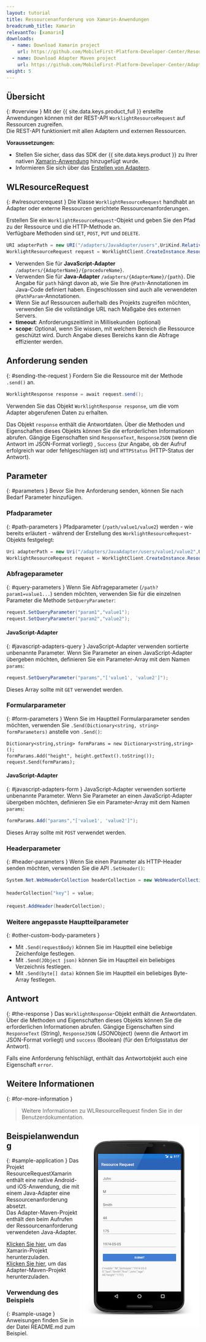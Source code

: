 ```yaml
---
layout: tutorial
title: Ressourcenanforderung von Xamarin-Anwendungen
breadcrumb_title: Xamarin
relevantTo: [xamarin]
downloads:
  - name: Download Xamarin project
    url: https://github.com/MobileFirst-Platform-Developer-Center/ResourceRequestXamarin/tree/release80
  - name: Download Adapter Maven project
    url: https://github.com/MobileFirst-Platform-Developer-Center/Adapters/tree/release80
weight: 5
---
```

<!-- NLS_CHARSET=UTF-8 -->
## Übersicht
{: #overview }
Mit der {{ site.data.keys.product_full }} erstellte Anwendungen können mit der REST-API `WorklightResourceRequest` auf Ressourcen zugreifen.   
Die REST-API funktioniert mit allen Adaptern und externen Ressourcen. 

**Voraussetzungen:**

- Stellen Sie sicher, dass das SDK der {{ site.data.keys.product }} zu Ihrer nativen [Xamarin-Anwendung](../../sdk/xamarin/) hinzugefügt wurde. 
- Informieren Sie sich über das [Erstellen von Adaptern](../../../adapters/creating-adapters/).

## WLResourceRequest
{: #wlresourcerequest }
Die Klasse `WorklightResourceRequest` handhabt an Adapter oder externe Ressourcen gerichtete Ressourcenanforderungen. 

Erstellen Sie ein `WorklightResourceRequest`-Objekt und geben Sie den Pfad zu der Ressource und die HTTP-Methode an.   
Verfügbare Methoden sind `GET`, `POST`, `PUT` und `DELETE`.

```cs
URI adapterPath = new URI("/adapters/JavaAdapter/users",UriKind.Relative);
WorklightResourceRequest request = WorklightClient.CreateInstance.ResourceRequest(adapterPath,"GET");
```

* Verwenden Sie für **JavaScript-Adapter** `/adapters/{AdapterName}/{procedureName}`. 
* Verwenden Sie für **Java-Adapter** `/adapters/{AdapterName}/{path}`. Die Angabe für `path` hängt davon ab, wie Sie Ihre
`@Path`-Annotationen im Java-Code definiert haben. Eingeschlossen sind auch alle verwendeten `@PathParam`-Annotationen. 
* Wenn Sie auf Ressourcen außerhalb des Projekts zugreifen möchten, verwenden Sie die vollständige URL nach Maßgabe des externen Servers. 
* **timeout**: Anforderungszeitlimit in Millisekunden (optional)
* **scope**: Optional, wenn Sie wissen, mit welchem Bereich die Ressource geschützt wird. Durch Angabe dieses Bereichs kann die Abfrage effizienter werden. 

## Anforderung senden
{: #sending-the-request }
Fordern Sie die Ressource mit der Methode `.send()` an. 

```cs
WorklightResponse response = await request.send();
```

Verwenden Sie das Objekt `WorklightResponse response`, um die vom Adapter abgerufenen Daten zu erhalten. 

Das Objekt `response` enthält die Antwortdaten. Über die Methoden und Eigenschaften dieses Objekts können Sie die erforderlichen Informationen abrufen. Gängige Eigenschaften sind
`ResponseText`, `ResponseJSON` (wenn die Antwort im JSON-Format vorliegt) , `Success`
(zur Angabe, ob der Aufruf erfolgreich war oder fehlgeschlagen ist) und `HTTPStatus` (HTTP-Status der Antwort). 

## Parameter
{: #parameters }
Bevor Sie Ihre Anforderung senden, können Sie nach Bedarf Parameter hinzufügen. 

### Pfadparameter
{: #path-parameters }
Pfadparameter (`/path/value1/value2`) werden - wie bereits erläutert - während der Erstellung des `WorklightResourceRequest`-Objekts festgelegt: 

```cs
Uri adapterPath = new Uri("/adapters/JavaAdapter/users/value1/value2",UriKind.Relative);
WorklightResourceRequest request = WorklightClient.CreateInstance.ResourceRequest(adapterPath,"GET");
```

### Abfrageparameter
{: #query-parameters }
Wenn Sie Abfrageparameter (`/path?param1=value1...`) senden möchten, verwenden Sie für die einzelnen Parameter die Methode `SetQueryParameter`: 

```cs
request.SetQueryParameter("param1","value1");
request.SetQueryParameter("param2","value2");
```

#### JavaScript-Adapter
{: #javascript-adapters-query }
JavaScript-Adapter verwenden sortierte unbenannte Parameter. Wenn Sie Parameter an einen JavaScript-Adapter übergeben möchten, definieren Sie ein Parameter-Array mit dem Namen `params`:

```cs
request.SetQueryParameter("params","['value1', 'value2']");
```

Dieses Array sollte mit `GET` verwendet werden.

### Formularparameter
{: #form-parameters }
Wenn Sie im Hauptteil Formularparameter senden möchten, verwenden Sie `.Send(Dictionary<string, string> formParameters)` anstelle von `.Send()`:  

```cshrap
Dictionary<string,string> formParams = new Dictionary<string,string>();
formParams.Add("height", height.getText().toString());
request.Send(formParams);
```   

#### JavaScript-Adapter
{: #javascript-adapters-form }
JavaScript-Adapter verwenden sortierte unbenannte Parameter. Wenn Sie Parameter an einen JavaScript-Adapter übergeben möchten, definieren Sie ein Parameter-Array mit dem Namen `params`:

```cs
formParams.Add("params","['value1', 'value2']");
```

Dieses Array sollte mit `POST` verwendet werden.

### Headerparameter
{: #header-parameters }
Wenn Sie einen Parameter als HTTP-Header senden möchten, verwenden Sie die API `.SetHeader()`: 

```cs
System.Net.WebHeaderCollection headerCollection = new WebHeaderCollection();

headerCollection["key"] = value;

request.AddHeader(headerCollection);
```

### Weitere angepasste Hauptteilparameter
{: #other-custom-body-parameters }
- Mit `.Send(requestBody)` können Sie im Hauptteil eine beliebige Zeichenfolge festlegen. 
- Mit `.Send(JObject json)` können Sie im Hauptteil ein beliebiges Verzeichnis festlegen. 
- Mit `.Send(byte[] data)` können Sie im Hauptteil ein beliebiges Byte-Array festlegen. 

## Antwort
{: #the-response }
Das `WorklightResponse`-Objekt enthält die Antwortdaten. Über die Methoden und Eigenschaften dieses Objekts können Sie die erforderlichen Informationen abrufen. Gängige Eigenschaften sind
`ResponseText` (String), `ResponseJSON` (JSONObject) (wenn die Antwort im JSON-Format vorliegt)
und `success` (Boolean) (für den Erfolgsstatus der Antwort). 

Falls eine Anforderung fehlschlägt, enthält das Antwortobjekt auch eine Eigenschaft `error`. 

## Weitere Informationen
{: #for-more-information }
> Weitere Informationen zu WLResourceRequest finden Sie in der Benutzerdokumentation.


<img alt="Beispielanwendung" src="resource-request-success-xamarin.png" style="float:right"/>

## Beispielanwendung
{: #sample-application }
Das Projekt ResourceRequestXamarin enthält eine native Android- und iOS-Anwendung, die mit einem Java-Adapter eine Ressourcenanforderung absetzt.   
Das Adapter-Maven-Projekt enthält den beim Aufrufen der Ressourcenanforderung verwendeten Java-Adapter. 

[Klicken Sie hier](https://github.com/MobileFirst-Platform-Developer-Center/ResourceRequestXamarin/tree/release80), um das Xamarin-Projekt herunterzuladen.   
[Klicken Sie hier](https://github.com/MobileFirst-Platform-Developer-Center/Adapters/tree/release80), um das Adapter-Maven-Projekt herunterzuladen. 

### Verwendung des Beispiels
{: #sample-usage }
Anweisungen finden Sie in der Datei README.md zum Beispiel. 
